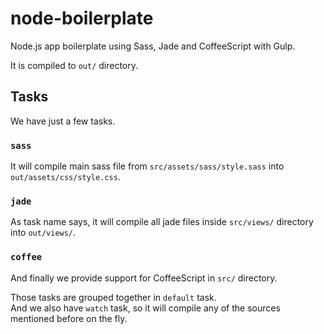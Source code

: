 # node-boilerplate
Node.js app boilerplate using Sass, Jade and CoffeeScript with Gulp.

It is compiled to `out/` directory.

## Tasks
We have just a few tasks.

### `sass`
It will compile main sass file from `src/assets/sass/style.sass` into `out/assets/css/style.css`.

### `jade`
As task name says, it will compile all jade files inside `src/views/` directory into `out/views/`.

### `coffee`
And finally we provide support for CoffeeScript in `src/` directory.

Those tasks are grouped together in `default` task.  
And we also have `watch` task, so it will compile any of the sources mentioned before on the fly.